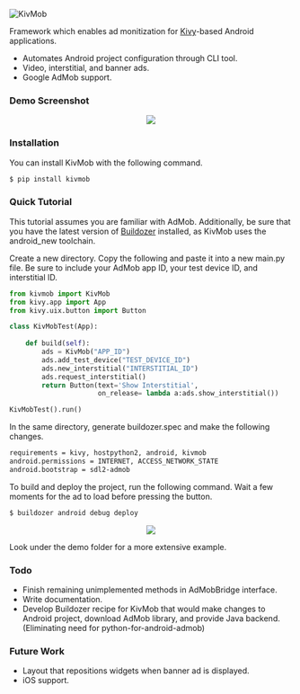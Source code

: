 ![KivMob](https://raw.githubusercontent.com/MichaelStott/KivMob/master/demo/assets/kivmob-title.png)

Framework which enables ad monitization for [Kivy]-based Android applications.

  - Automates Android project configuration through CLI tool.
  - Video, interstitial, and banner ads.
  - Google AdMob support.

### Demo Screenshot

<p align="center">
  <img src="https://raw.githubusercontent.com/MichaelStott/KivMob/master/demo/assets/demo-screenshot-github.png">
</p>

### Installation

You can install KivMob with the following command.
```sh
$ pip install kivmob
```
### Quick Tutorial

This tutorial assumes you are familiar with AdMob. Additionally, be sure that you have the latest version of [Buildozer] installed, as KivMob uses the android_new toolchain.

Create a new directory. Copy the following and paste it into a new main.py file. Be sure to include your AdMob app ID, your test device ID, and interstitial ID.

```python
from kivmob import KivMob
from kivy.app import App
from kivy.uix.button import Button

class KivMobTest(App):
    
    def build(self):
        ads = KivMob("APP_ID")
        ads.add_test_device("TEST_DEVICE_ID")
        ads.new_interstitial("INTERSTITIAL_ID")
        ads.request_interstitial()
        return Button(text='Show Interstitial',
                      on_release= lambda a:ads.show_interstitial())

KivMobTest().run()
```

In the same directory, generate buildozer.spec and make the following changes.

```sh
requirements = kivy, hostpython2, android, kivmob
android.permissions = INTERNET, ACCESS_NETWORK_STATE
android.bootstrap = sdl2-admob
```

To build and deploy the project, run the following command. Wait a few moments for the ad to load before pressing the button.

```sh
$ buildozer android debug deploy
```

<p align="center">
  <img src="https://raw.githubusercontent.com/MichaelStott/KivMob/master/demo/assets/tutorial-screenshot.png">
</p>

Look under the demo folder for a more extensive example.

### Todo
 - Finish remaining unimplemented methods in AdMobBridge interface.
 - Write documentation.
 - Develop Buildozer recipe for KivMob that would make changes to Android project, download AdMob library, and provide Java backend. (Eliminating need for python-for-android-admob)

### Future Work
 - Layout that repositions widgets when banner ad is displayed.
 - iOS support.

[Google Admob]: <https://www.google.com/admob/>
[Kivy]: <https://kivy.org/>
[Buildozer]: <https://github.com/kivy/buildozer>
